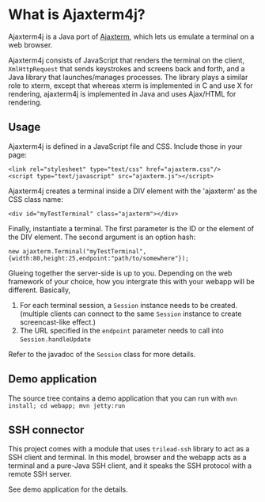 What is Ajaxterm4j?
====

Ajaxterm4j is a Java port of [Ajaxterm](http://antony.lesuisse.org/software/ajaxterm/), which lets us emulate a terminal on a web browser.

Ajaxterm4j consists of JavaScript that renders the terminal on the client, `XmlHttpRequest` that sends keystrokes and screens back and forth,
and a Java library that launches/manages processes. The library plays a similar role to xterm, except that whereas xterm is
implemented in C and use X for rendering, ajaxterm4j is implemented in Java and uses Ajax/HTML for rendering.

Usage
-----

Ajaxterm4j is defined in a JavaScript file and CSS. Include those in your page:

	<link rel="stylesheet" type="text/css" href="ajaxterm.css"/>
	<script type="text/javascript" src="ajaxterm.js"></script>

Ajaxterm4j creates a terminal inside a DIV element with the 'ajaxterm' as the CSS class name:

    <div id="myTestTerminal" class="ajaxterm"></div>

Finally, instantiate a terminal. The first parameter is the ID or the element of the DIV element.
The second argument is an option hash:

    new ajaxterm.Terminal("myTestTerminal",{width:80,height:25,endpoint:"path/to/somewhere"});

Glueing together the server-side is up to you.
Depending on the web framework of your choice, how you intergrate this with your webapp will be different.
Basically,

1. For each terminal session, a `Session` instance needs to be created.
   (multiple clients can connect to the same `Session` instance to create screencast-like effect.)
1. The URL specified in the `endpoint` parameter needs to call into `Session.handleUpdate`

Refer to the javadoc of the `Session` class for more details.

Demo application
----------------
The source tree contains a demo application that you can run with `mvn install; cd webapp; mvn jetty:run`

SSH connector
-------------
This project comes with a module that uses `trilead-ssh` library to act as a SSH client and terminal.
In this model, browser and the webapp acts as a terminal and a pure-Java SSH client, and it speaks
the SSH protocol with a remote SSH server.

See demo application for the details.